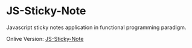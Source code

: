 # JS-Sticky-Note

Javascript sticky notes application in functional programming paradigm.

Onlive Version: [JS-Sticky-Note](https://bit.ly/3p3Eqxg)
